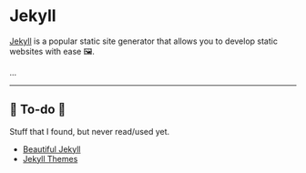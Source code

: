 # Jekyll

<div class="row row-cols-md-2"><div>

[Jekyll](https://jekyllrb.com/) is a popular static site generator that allows you to develop static websites with ease 🖼️.
</div><div>

...
</div></div>

<hr class="sep-both">

## 👻 To-do 👻

Stuff that I found, but never read/used yet.

<div class="row row-cols-md-2"><div>

* [Beautiful Jekyll](https://beautifuljekyll.com/)
* [Jekyll Themes](http://jekyllthemes.org/)
</div><div>


</div></div>